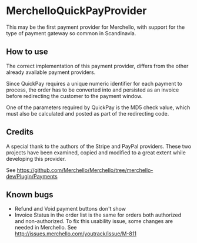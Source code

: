 # MerchelloQuickPayProvider

This may be the first payment provider for Merchello, with support for the type of payment gateway so common in Scandinavia.

## How to use

The correct implementation of this payment provider, differs from the other already available payment providers.

Since QuickPay requires a unique numeric identifier for each payment to process, the order has to be converted into and persisted as an invoice before redirecting the customer to the payment window.

One of the parameters required by QuickPay is the MD5 check value, which must also be calculated and posted as part of the redirecting code.

## Credits

A special thank to the authors of the Stripe and PayPal providers. These two projects have been examined, copied and modified to a great extent while developing this provider.

See https://github.com/Merchello/Merchello/tree/merchello-dev/Plugin/Payments

## Known bugs

- Refund and Void payment buttons don't show
- Invoice Status in the order list is the same for orders both authorized and non-authorized. To fix this usability issue, some changes are needed in Merchello. See http://issues.merchello.com/youtrack/issue/M-811
